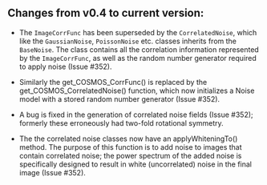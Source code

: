 Changes from v0.4 to current version:
------------------------------------

* The `ImageCorrFunc` has been superseded by the `CorrelatedNoise`, which like the `GaussianNoise`,
  `PoissonNoise` etc. classes inherits from the `BaseNoise`.  The class contains all the correlation
  information represented by the `ImageCorrFunc`, as well as the random number generator required
  to apply noise (Issue #352).

* Similarly the get_COSMOS_CorrFunc() is replaced by the get_COSMOS_CorrelatedNoise() function,
  which now initializes a Noise model with a stored random number generator (Issue #352).

* A bug is fixed in the generation of correlated noise fields (Issue #352); formerly these
  erroneously had two-fold rotational symmetry.

* The the correlated noise classes now have an applyWhiteningTo() method.  The purpose of this
  function is to add noise to images that contain correlated noise; the power spectrum of the added 
  noise is specifically designed to result in white (uncorrelated) noise in the final image (Issue
  #352).
